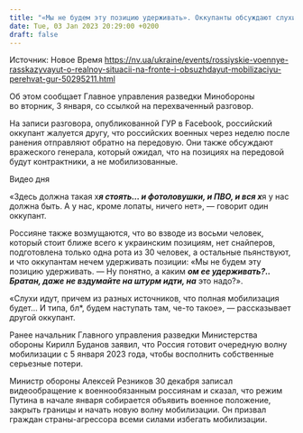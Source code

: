 ```yaml
---
title: "«Мы не будем эту позицию удерживать». Оккупанты обсуждают слухи о мобилизации и свои провалы на фронте — перехват"
date: Tue, 03 Jan 2023 20:29:00 +0200
draft: false
---
```

Источник: Новое Время https://nv.ua/ukraine/events/rossiyskie-voennye-rasskazyvayut-o-realnoy-situacii-na-fronte-i-obsuzhdayut-mobilizaciyu-perehvat-gur-50295211.html


 Об этом сообщает Главное управления разведки Минобороны во вторник, 3 января, со ссылкой на перехваченный разговор.

На записи разговора, опубликованной ГУР в Facebook, российский оккупант жалуется другу, что российских военных через неделю после ранения отправляют обратно на передовую. Они также обсуждают вражеского генерала, который ожидал, что на позициях на передовой будут контрактники, а не мобилизованные.

 Видео дня   

«Здесь должна такая х***я стоять… и фотоловушки, и ПВО, и вся х***я у нас должна быть. А у нас, кроме лопаты, ничего нет», — говорит один оккупант.

Россияне также возмущаются, что во взводе из восьми человек, который стоит ближе всего к украинским позициям, нет снайперов, подготовлена только одна рота из 30 человек, а остальные пьянствуют, и что оккупантам нечем удерживать позиции: «Мы не будем эту позицию удерживать. — Ну понятно, а каким ***ом ее удерживать?.. Братан, даже не вздумайте на штурм идти, на*** это надо?».

«Слухи идут, причем из разных источников, что полная мобилизация будет… И типа, бл*, будем наступать там, че-то такое», — рассказывает другой оккупант.

Ранее начальник Главного управления разведки Министерства обороны Кирилл Буданов заявил, что Россия готовит очередную волну мобилизации с 5 января 2023 года, чтобы восполнить собственные серьезные потери.

Министр обороны Алексей Резников 30 декабря записал видеообращение к военнообязанным россиянам и сказал, что режим Путина в начале января собирается объявить военное положение, закрыть границы и начать новую волну мобилизации. Он призвал граждан страны-агрессора всеми силами избегать мобилизации.

